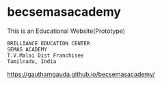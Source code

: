 # becsemasacademy

This is an Educational Website(Prototype)

    BRILLIANCE EDUCATION CENTER
    SEMAS ACADEMY
    T.V.Malai Dist Franchisee
    Tamilnadu, India

https://gauthamgauda.github.io/becsemasacademy/
